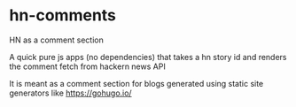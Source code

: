# hn-comments
HN as a comment section

A quick pure js apps (no dependencies) that takes a hn story id and renders the comment fetch from hackern news API 

It is meant as a comment section for blogs generated using static site generators like https://gohugo.io/

